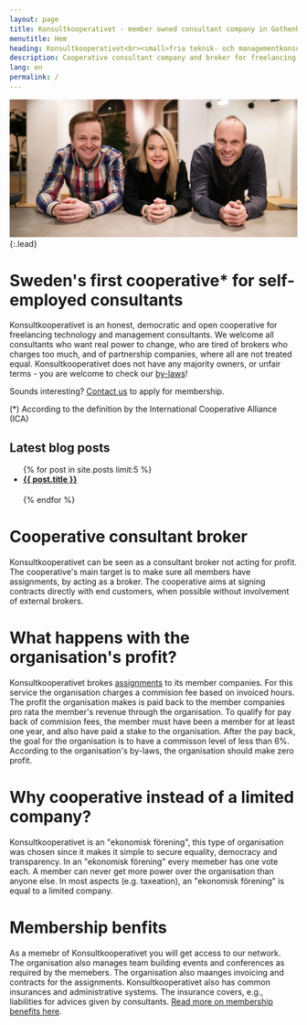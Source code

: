 ```yaml
---
layout: page
title: Konsultkooperativet - member owned consultant company in Gothenburg
menutitle: Hem
heading: Konsultkooperativet<br><small>fria teknik- och managementkonsulter</small>
description: Cooperative consultant company and broker for freelancing cosultants. Owned and controlled equally by its members.
lang: en
permalink: /
---
```


![Full-width image](assets/img/samverkan07.jpg){:.lead}

# Sweden's first cooperative* for self-employed consultants

Konsultkooperativet is an honest, democratic and open cooperative for freelancing technology and management consultants. We welcome all consultants who want real power to change, who are tired of brokers who charges too much, and of partnership companies, where all are not treated equal. Konsultkooperativet does not have any majority owners, or unfair terms - you are welcome to check our [by-laws](/stadgar.pdf)!

Sounds interesting? [Contact us](mailto:konsult@konsult.coop) to apply for membership.

(*) According to the definition by the International Cooperative Alliance (ICA)

## Latest blog posts
<ul class="entries">
  {% for post in site.posts limit:5 %}
  <li>
    <a href="{{ post.url }}">
    <h4 style="margin-top: 0;">{{ post.title }}</h4>
    </a>
  </li>
  {% endfor %}
</ul>

# Cooperative consultant broker
Konsultkooperativet can be seen as a consultant broker not acting for profit. The cooperative's main target is to make sure all members have assignments, by acting as a broker. The cooperative aims at signing contracts directly with end customers, when possible without involvement of external brokers.

# What happens with the organisation's profit?
Konsultkooperativet brokes [assignments](/konsultuppdrag) to its member companies. For this service the organisation charges a commision fee based on invoiced hours. The profit the organisation makes is paid back to the member companies pro rata the member's revenue through the organisation. To qualify for pay back of commision fees, the member must have been a member for at least one year, and also have paid a stake to the organisation. After the pay back, the goal for the organisation is to have a commisson level of less than 6%.
According to the organisation's by-laws, the organisation should make zero profit.

# Why cooperative instead of a limited company?
Konsultkooperativet is an "ekonomisk förening", this type of organisation was chosen since it makes it simple to secure equality, democracy and transparency. In an "ekonomisk förening" every memeber has one vote each. A member can never get more power over the organisation than anyone else.
In most aspects (e.g. taxeation), an "ekonomisk förening" is equal to a limited company.

# Membership benfits
As a memebr of Konsultkooperativet you will get access to our network. The organisation also manages team building events and conferences as required by the memebers. The organisation also maanges invoicing and contracts for the assignments.
Konsultkooperativet also has common insurances and administrative systems. The insurance covers, e.g., liabilities for advices given by consultants. [Read more on membership benefits here](/members/).

